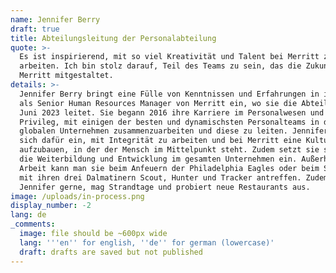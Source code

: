 ```yaml
---
name: Jennifer Berry
draft: true
title: Abteilungsleitung der Personalabteilung
quote: >-
  Es ist inspirierend, mit so viel Kreativität und Talent bei Merritt zu
  arbeiten. Ich bin stolz darauf, Teil des Teams zu sein, das die Zukunft von
  Merritt mitgestaltet.
details: >-
  Jennifer Berry bringt eine Fülle von Kenntnissen und Erfahrungen in ihre Rolle
  als Senior Human Resources Manager von Merritt ein, wo sie die Abteilung seit
  Juni 2023 leitet. Sie begann 2016 ihre Karriere im Personalwesen und hatte das
  Privileg, mit einigen der besten und dynamischsten Personalteams in diversen
  globalen Unternehmen zusammenzuarbeiten und diese zu leiten. Jennifer setzt
  sich dafür ein, mit Integrität zu arbeiten und bei Merritt eine Kultur
  aufzubauen, in der der Mensch im Mittelpunkt steht. Zudem setzt sie sich für
  die Weiterbildung und Entwicklung im gesamten Unternehmen ein. Außerhalb der
  Arbeit kann man sie beim Anfeuern der Philadelphia Eagles oder beim Spielen
  mit ihren drei Dalmatinern Scout, Hunter und Tracker antreffen. Zudem reist
  Jennifer gerne, mag Strandtage und probiert neue Restaurants aus.
image: /uploads/in-process.png
display_number: -2
lang: de
_comments:
  image: file should be ~600px wide
  lang: '''en'' for english, ''de'' for german (lowercase)'
  draft: drafts are saved but not published
---
```

